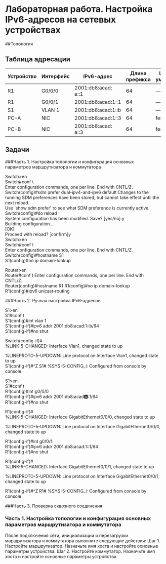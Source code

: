 # Лабораторная работа. Настройка IPv6-адресов на сетевых устройствах 

##Топология 

Таблица адресации
------------
|Устройство |Интерфейс |IPv6-адрес |Длина префикса |Шлюз по умолчанию |
|----------|---------|--------|-------|-------|
| R1	| G0/0/0	| 2001:db8:acad: a::1	|64	|—|
| R1	| G0/0/1	| 2001:db8:acad:1::1 | 	64|	—|
| S1	| VLAN 1	| 2001:db8:acad:1::b	|64	|—|
| PC-A	| NIC	| 2001:db8:acad:1::3	 |64	|fe80::1||
| PC-B	| NIC	| 2001:db8:acad: a::3	 |64	| fe80::1|

## Задачи

###Часть 1. Настройка топологии и конфигурация основных параметров маршрутизатора и коммутатора

Switch>en  
Switch#conf t  
Enter configuration commands, one per line. End with CNTL/Z.  
Switch(config)#sdm prefer dual-ipv4-and-ipv6 default 
Changes to the running SDM preferences have been stored, but cannot take effect until the next reload.  
Use 'show sdm prefer' to see what SDM preference is currently active.  
Switch(config)#do reload  
System configuration has been modified. Save? [yes/no]:y  
Building configuration...  
[OK]  
Proceed with reload? [confirm]y  
Switch>en  
Switch#conf t    
Enter configuration commands, one per line. End with CNTL/Z.  
Switch(config)#hostname S1    
S1(config)#no ip domain-lookup  

Router>en  
Router#conf t
Enter configuration commands, one per line. End with CNTL/Z.  
Router(config)#hostname R1
R1(config)#no ip domain-lookup  
R1(config)#ipv6 unicast-routing  

###Часть 2. Ручная настройка IPv6-адресов

S1>en  
S1#conf t    
S1(config)#int vlan 1   
S1(config-if)#ipv6 addr 2001:db8:acad:1::b/64  
S1(config-if)#no shut  

Switch(config-if)#  
%LINK-5-CHANGED: Interface Vlan1, changed state to up  

%LINEPROTO-5-UPDOWN: Line protocol on Interface Vlan1, changed state to up  
S1(config-if)#^Z
S1# 
%SYS-5-CONFIG_I: Configured from console by console 

S1>en  
S1#conf t    
R1(config)#int g0/0/0   
R1(config-if)#ipv6 addr 2001:db8:acad:a::1/64   
R1(config-if)#no shut   

R1(config-if)#    
%LINK-5-CHANGED: Interface GigabitEthernet0/0/0, changed state to up  

%LINEPROTO-5-UPDOWN: Line protocol on Interface GigabitEthernet0/0/0, changed state to up      

R1(config-if)#int g0/0/1    
R1(config-if)#ipv6 addr 2001:db8:acad:1::1/64    
R1(config-if)#no shut    

R1(config-if)#  
%LINK-5-CHANGED: Interface GigabitEthernet0/0/1, changed state to up  

%LINEPROTO-5-UPDOWN: Line protocol on Interface GigabitEthernet0/0/1, changed state to up

R1(config-if)#^Z
R1# 
%SYS-5-CONFIG_I: Configured from console by console 


###Часть 3. Проверка сквозного соединения

### Часть 1. Настройка топологии и конфигурация основных параметров маршрутизатора и коммутатора

После подключения сети, инициализации и перезагрузки маршрутизатора и коммутатора выполните следующие действия:
Шаг 1. Настройте маршрутизатор.
Назначьте имя хоста и настройте основные параметры устройства.
Шаг 2. Настройте коммутатор.
Назначьте имя хоста и настройте основные параметры устройства.
